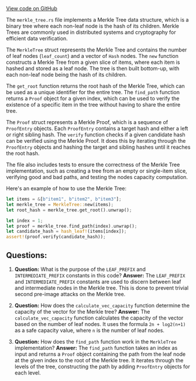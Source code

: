 
[View code on GitHub](https://github.com/solana-labs/solana/blob/master/merkle-tree/src/merkle_tree.rs)

The `merkle_tree.rs` file implements a Merkle Tree data structure, which is a binary tree where each non-leaf node is the hash of its children. Merkle Trees are commonly used in distributed systems and cryptography for efficient data verification.

The `MerkleTree` struct represents the Merkle Tree and contains the number of leaf nodes (`leaf_count`) and a vector of `Hash` nodes. The `new` function constructs a Merkle Tree from a given slice of items, where each item is hashed and stored as a leaf node. The tree is then built bottom-up, with each non-leaf node being the hash of its children.

The `get_root` function returns the root hash of the Merkle Tree, which can be used as a unique identifier for the entire tree. The `find_path` function returns a `Proof` object for a given index, which can be used to verify the existence of a specific item in the tree without having to share the entire tree.

The `Proof` struct represents a Merkle Proof, which is a sequence of `ProofEntry` objects. Each `ProofEntry` contains a target hash and either a left or right sibling hash. The `verify` function checks if a given candidate hash can be verified using the Merkle Proof. It does this by iterating through the `ProofEntry` objects and hashing the target and sibling hashes until it reaches the root hash.

The file also includes tests to ensure the correctness of the Merkle Tree implementation, such as creating a tree from an empty or single-item slice, verifying good and bad paths, and testing the nodes capacity computation.

Here's an example of how to use the Merkle Tree:

```rust
let items = &[b"item1", b"item2", b"item3"];
let merkle_tree = MerkleTree::new(items);
let root_hash = merkle_tree.get_root().unwrap();

let index = 1;
let proof = merkle_tree.find_path(index).unwrap();
let candidate_hash = hash_leaf!(items[index]);
assert!(proof.verify(candidate_hash));
```
## Questions: 
 1. **Question:** What is the purpose of the `LEAF_PREFIX` and `INTERMEDIATE_PREFIX` constants in this code?
   **Answer:** The `LEAF_PREFIX` and `INTERMEDIATE_PREFIX` constants are used to discern between leaf and intermediate nodes in the Merkle tree. This is done to prevent trivial second pre-image attacks on the Merkle tree.

2. **Question:** How does the `calculate_vec_capacity` function determine the capacity of the vector for the Merkle tree?
   **Answer:** The `calculate_vec_capacity` function calculates the capacity of the vector based on the number of leaf nodes. It uses the formula `2n + log2(n+1)` as a safe capacity value, where `n` is the number of leaf nodes.

3. **Question:** How does the `find_path` function work in the `MerkleTree` implementation?
   **Answer:** The `find_path` function takes an index as input and returns a `Proof` object containing the path from the leaf node at the given index to the root of the Merkle tree. It iterates through the levels of the tree, constructing the path by adding `ProofEntry` objects for each level.